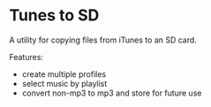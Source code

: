 # Tunes to SD

A utility for copying files from iTunes to an SD card.

Features:
* create multiple profiles
* select music by playlist
* convert non-mp3 to mp3 and store for future use
